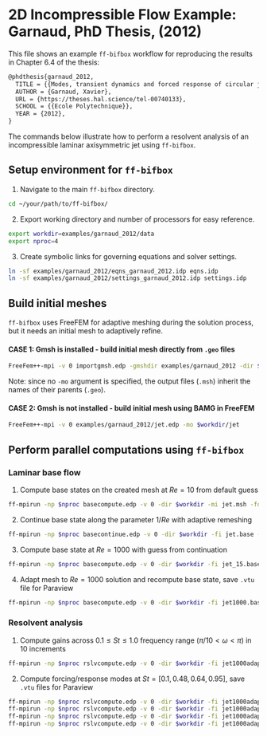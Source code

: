# 2D Incompressible Flow Example: Garnaud, PhD Thesis, (2012)
This file shows an example `ff-bifbox` workflow for reproducing the results in Chapter 6.4 of the thesis:
```tex
@phdthesis{garnaud_2012,
  TITLE = {{Modes, transient dynamics and forced response of circular jets}},
  AUTHOR = {Garnaud, Xavier},
  URL = {https://theses.hal.science/tel-00740133},
  SCHOOL = {{Ecole Polytechnique}},
  YEAR = {2012},
}
```
The commands below illustrate how to perform a resolvent analysis of an incompressible laminar axisymmetric jet using `ff-bifbox`.

## Setup environment for `ff-bifbox`
1. Navigate to the main `ff-bifbox` directory.
```sh
cd ~/your/path/to/ff-bifbox/
```
2. Export working directory and number of processors for easy reference.
```sh
export workdir=examples/garnaud_2012/data
export nproc=4
```
3. Create symbolic links for governing equations and solver settings.
```sh
ln -sf examples/garnaud_2012/eqns_garnaud_2012.idp eqns.idp
ln -sf examples/garnaud_2012/settings_garnaud_2012.idp settings.idp
```

## Build initial meshes
`ff-bifbox` uses FreeFEM for adaptive meshing during the solution process, but it needs an initial mesh to adaptively refine.
#### CASE 1: Gmsh is installed - build initial mesh directly from `.geo` files
```sh
FreeFem++-mpi -v 0 importgmsh.edp -gmshdir examples/garnaud_2012 -dir $workdir -mi jet.geo
```
Note: since no `-mo` argument is specified, the output files (`.msh`) inherit the names of their parents (`.geo`).
#### CASE 2: Gmsh is not installed - build initial mesh using BAMG in FreeFEM
```sh
FreeFem++-mpi -v 0 examples/garnaud_2012/jet.edp -mo $workdir/jet
```

## Perform parallel computations using `ff-bifbox`
### Laminar base flow
1. Compute base states on the created mesh at $Re=10$ from default guess
```sh
ff-mpirun -np $nproc basecompute.edp -v 0 -dir $workdir -mi jet.msh -fo jet -1/Re 0.1
```

2. Continue base state along the parameter $1/Re$ with adaptive remeshing
```sh
ff-mpirun -np $nproc basecontinue.edp -v 0 -dir $workdir -fi jet.base -fo jet -param 1/Re -h0 -1 -scount 3 -maxcount 15 -mo jet
```

3. Compute base state at $Re=1000$ with guess from continuation
```sh
ff-mpirun -np $nproc basecompute.edp -v 0 -dir $workdir -fi jet_15.base -fo jet1000 -1/Re 0.001
```

4. Adapt mesh to $Re=1000$ solution and recompute base state, save `.vtu` file for Paraview
```sh
ff-mpirun -np $nproc basecompute.edp -v 0 -dir $workdir -fi jet1000.base -fo jet1000adapt -mo jet1000adapt -pv 1
```

### Resolvent analysis
1. Compute gains across $0.1\leq{}St\leq{}1.0$ frequency range $(\pi/10<\omega<\pi)$ in 10 increments
```sh
ff-mpirun -np $nproc rslvcompute.edp -v 0 -dir $workdir -fi jet1000adapt.base -so jet1000adapt -omega 0.314159 -omegaf 3.14159 -nomega 10
```
2. Compute forcing/response modes at $St=[0.1, 0.48, 0.64, 0.95]$, save `.vtu` files for Paraview
```sh
ff-mpirun -np $nproc rslvcompute.edp -v 0 -dir $workdir -fi jet1000adapt.base -fo jet1000_St0p1 -omega 0.314159 -pv 1
ff-mpirun -np $nproc rslvcompute.edp -v 0 -dir $workdir -fi jet1000adapt.base -fo jet1000_St0p48 -omega 1.50796 -pv 1
ff-mpirun -np $nproc rslvcompute.edp -v 0 -dir $workdir -fi jet1000adapt.base -fo jet1000_St0p64 -omega 2.01062 -pv 1
ff-mpirun -np $nproc rslvcompute.edp -v 0 -dir $workdir -fi jet1000adapt.base -fo jet1000_St0p95 -omega 2.98451 -pv 1
```
